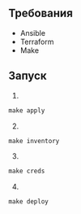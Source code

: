 ## Требования

- Ansible
- Terraform
- Make

## Запуск

1. 
```javascript
make apply
```
2. 
```javascript
make inventory
```
3.
```javascript
make creds
```
4.
```javascript
make deploy
```